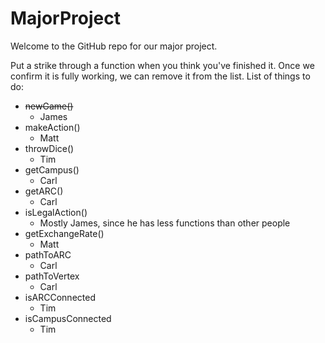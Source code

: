 MajorProject
============

Welcome to the GitHub repo for our major project.

Put a strike through a function when you think you've finished it. Once 
we confirm it is fully working, we can remove it from the list.
List of things to do:
* ~~newGame()~~
    * James
* makeAction()
    * Matt
* throwDice()
    * Tim
* getCampus()
    * Carl
* getARC()
    * Carl
* isLegalAction()
    * Mostly James, since he has less functions than other people
* getExchangeRate()
    * Matt
* pathToARC
    * Carl
* pathToVertex
    * Carl
* isARCConnected
    * Tim
* isCampusConnected
    * Tim
